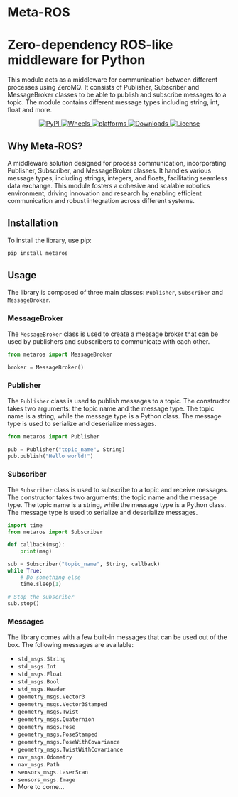 # Meta-ROS

# Zero-dependency ROS-like middleware for Python
This module acts as a middleware for communication between different processes using ZeroMQ. It consists of Publisher, Subscriber and MessageBroker classes to be able to publish and subscribe messages to a topic. The module contains different message types including string, int, float and more.

<p align="center">
    <a href="https://pypi.org/project/metaros/">
        <img alt="PyPI" src="https://img.shields.io/pypi/v/metaros">
    </a>
    <a href="https://github.com/AnshulRanjan2004/Meta-ROS/actions/workflows/python-publish.yml">
        <img alt="Wheels" src="https://github.com/AnshulRanjan2004/Meta-ROS/actions/workflows/python-publish.yml/badge.svg">
    </a>
    <a href="https://github.com/AnshulRanjan2004/Meta-ROS">
    	<img src="https://img.shields.io/badge/platform-Linux%20%7C%20Windows%20%7C%20macOS-blue.svg" alt="platforms" />
    </a>
    <a href="https://github.com/AnshulRanjan2004/Meta-ROS">
    	<img src="https://static.pepy.tech/badge/metaros" alt="Downloads" />
    </a>
    <a href="https://github.com/AnshulRanjan2004/Meta-ROS/blob/main/LICENSE">
        <img alt="License" src="https://img.shields.io/badge/License-BSD_3--Clause-blue.svg">
    </a>
    <br/>
</p>

## Why Meta-ROS?
A middleware solution designed for process communication, incorporating Publisher, Subscriber, and MessageBroker classes. It handles various message types, including strings, integers, and floats, facilitating seamless data exchange. This module fosters a cohesive and scalable robotics environment, driving innovation and research by enabling efficient communication and robust integration across different systems.

## Installation
To install the library, use pip:

```bash
pip install metaros
```

## Usage
The library is composed of three main classes: `Publisher`,  `Subscriber` and 
`MessageBroker`.

### MessageBroker
The `MessageBroker` class is used to create a message broker that can be used by
publishers and subscribers to communicate with each other.

```python
from metaros import MessageBroker

broker = MessageBroker()
```

### Publisher
The `Publisher` class is used to publish messages to a topic. The constructor takes two
arguments: the topic name and the message type. The topic name is a string, while the
message type is a Python class. The message type is used to serialize and deserialize
messages.

```python
from metaros import Publisher

pub = Publisher("topic_name", String)
pub.publish("Hello world!")
```

### Subscriber
The `Subscriber` class is used to subscribe to a topic and receive messages. The constructor
takes two arguments: the topic name and the message type. The topic name is a string, while
the message type is a Python class. The message type is used to serialize and deserialize
messages.

```python
import time
from metaros import Subscriber

def callback(msg):
    print(msg)

sub = Subscriber("topic_name", String, callback)
while True:
    # Do something else
    time.sleep(1)

# Stop the subscriber
sub.stop()
```

### Messages
The library comes with a few built-in messages that can be used out of the box. The
following messages are available:

* `std_msgs.String`
* `std_msgs.Int`
* `std_msgs.Float`
* `std_msgs.Bool`
* `std_msgs.Header`
* `geometry_msgs.Vector3`
* `geometry_msgs.Vector3Stamped`
* `geometry_msgs.Twist`
* `geometry_msgs.Quaternion`
* `geometry_msgs.Pose`
* `geometry_msgs.PoseStamped`
* `geometry_msgs.PoseWithCovariance`
* `geometry_msgs.TwistWithCovariance`
* `nav_msgs.Odometry`
* `nav_msgs.Path`
* `sensors_msgs.LaserScan`
* `sensors_msgs.Image`
* More to come...


